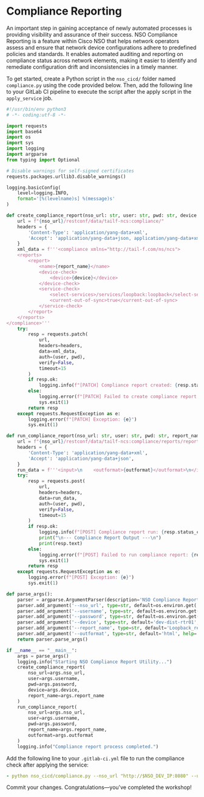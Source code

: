 # Compliance Reporting

An important step in gaining acceptance of newly automated processes is providing visibility and assurance of their success. NSO Compliance Reporting is a feature within Cisco NSO that helps network operators assess and ensure that network device configurations adhere to predefined policies and standards. It enables automated auditing and reporting on compliance status across network elements, making it easier to identify and remediate configuration drift and inconsistencies in a timely manner.

To get started, create a Python script in the `nso_cicd/` folder named `compliance.py` using the code provided below. Then, add the following line to your GitLab CI pipeline to execute the script after the apply script in the `apply_service` job.

```python
#!/usr/bin/env python3
# -*- coding:utf-8 -*-

import requests
import base64
import os
import sys
import logging
import argparse
from typing import Optional

# Disable warnings for self-signed certificates
requests.packages.urllib3.disable_warnings()

logging.basicConfig(
    level=logging.INFO,
    format='[%(levelname)s] %(message)s'
)

def create_compliance_report(nso_url: str, user: str, pwd: str, device: str = "dev-dist-rtr01", report_name: str = "Loopback_report") -> Optional[requests.Response]:
    url = f"{nso_url}/restconf/data/tailf-ncs:compliance/"
    headers = {
        'Content-Type': 'application/yang-data+xml',
        'Accept': 'application/yang-data+json, application/yang-data+xml',
    }
    xml_data = f'''<compliance xmlns="http://tail-f.com/ns/ncs">
    <reports>
        <report>
            <name>{report_name}</name>
            <device-check>
                <device>{device}</device>
            </device-check>
            <service-check>
                <select-services>/services/loopback:loopback</select-services>
                <current-out-of-sync>true</current-out-of-sync>
            </service-check>
        </report>
    </reports>
</compliance>'''
    try:
        resp = requests.patch(
            url,
            headers=headers,
            data=xml_data,
            auth=(user, pwd),
            verify=False,
            timeout=15
        )
        if resp.ok:
            logging.info(f"[PATCH] Compliance report created: {resp.status_code}")
        else:
            logging.error(f"[PATCH] Failed to create compliance report: {resp.status_code}\n{resp.text}")
            sys.exit(1)
        return resp
    except requests.RequestException as e:
        logging.error(f"[PATCH] Exception: {e}")
        sys.exit(1)

def run_compliance_report(nso_url: str, user: str, pwd: str, report_name: str = "Loopback_report", outformat: str = "html") -> Optional[requests.Response]:
    url = f"{nso_url}/restconf/data/tailf-ncs:compliance/reports/report={report_name}/run"
    headers = {
        'Content-Type': 'application/yang-data+xml',
        'Accept': 'application/yang-data+json',
    }
    run_data = f'''<input>\n    <outformat>{outformat}</outformat>\n</input>'''
    try:
        resp = requests.post(
            url,
            headers=headers,
            data=run_data,
            auth=(user, pwd),
            verify=False,
            timeout=15
        )
        if resp.ok:
            logging.info(f"[POST] Compliance report run: {resp.status_code}")
            print("\n--- Compliance Report Output ---\n")
            print(resp.text)
        else:
            logging.error(f"[POST] Failed to run compliance report: {resp.status_code}\n{resp.text}")
            sys.exit(1)
        return resp
    except requests.RequestException as e:
        logging.error(f"[POST] Exception: {e}")
        sys.exit(1)

def parse_args():
    parser = argparse.ArgumentParser(description='NSO Compliance Report Utility')
    parser.add_argument('--nso_url', type=str, default=os.environ.get('NSO_DEV_IP', 'http://localhost:8080'), help='NSO server URL (e.g. http://10.10.20.47:8080)')
    parser.add_argument('--username', type=str, default=os.environ.get('NSO_DEV_USER', 'developer'), help='NSO username')
    parser.add_argument('--password', type=str, default=os.environ.get('NSO_DEV_PWD', 'C1sco12345'), help='NSO password')
    parser.add_argument('--device', type=str, default='dev-dist-rtr01', help='Device name for compliance check')
    parser.add_argument('--report_name', type=str, default='Loopback_report', help='Compliance report name')
    parser.add_argument('--outformat', type=str, default='html', help='Output format for compliance report')
    return parser.parse_args()

if __name__ == "__main__":
    args = parse_args()
    logging.info("Starting NSO Compliance Report Utility...")
    create_compliance_report(
        nso_url=args.nso_url,
        user=args.username,
        pwd=args.password,
        device=args.device,
        report_name=args.report_name
    )
    run_compliance_report(
        nso_url=args.nso_url,
        user=args.username,
        pwd=args.password,
        report_name=args.report_name,
        outformat=args.outformat
    )
    logging.info("Compliance report process completed.")
```

Add the following line to your `.gitlab-ci.yml` file to run the compliance check after applying the service:

```yaml
- python nso_cicd/compliance.py --nso_url "http://$NSO_DEV_IP:8080" --username $NSO_DEV_USER --password $NSO_DEV_PWD
```

Commit your changes. Congratulations—you've completed the workshop!